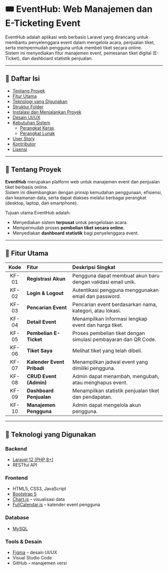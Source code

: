 # 🎟️ EventHub: Web Manajemen dan E-Ticketing Event

EventHub adalah aplikasi web berbasis Laravel yang dirancang untuk membantu penyelenggara event dalam mengelola acara, penjualan tiket, serta mempermudah pengguna untuk membeli tiket secara online.  
Sistem ini menyediakan fitur manajemen event, pemesanan tiket digital (E-Ticket), dan dashboard statistik penjualan.

---

## 🧩 Daftar Isi
- [Tentang Proyek](#tentang-proyek)
- [Fitur Utama](#fitur-utama)
- [Teknologi yang Digunakan](#teknologi-yang-digunakan)
- [Struktur Folder](#struktur-folder)
- [Instalasi dan Menjalankan Proyek](#instalasi-dan-menjalankan-proyek)
- [Desain UI/UX](#desain-uiux)
- [Kebutuhan Sistem](#kebutuhan-sistem)
  - [Perangkat Keras](#perangkat-keras)
  - [Perangkat Lunak](#perangkat-lunak)
- [User Story](#user-story)
- [Kontributor](#kontributor)
- [Lisensi](#lisensi)

---

## 📖 Tentang Proyek

**EventHub** merupakan platform web untuk manajemen event dan penjualan tiket berbasis online.  
Sistem ini dikembangkan dengan prinsip kemudahan penggunaan, efisiensi, dan keamanan data, serta dapat diakses melalui berbagai perangkat (desktop, laptop, dan smartphone).

Tujuan utama EventHub adalah:
- Menyediakan sistem **terpusat** untuk pengelolaan acara.
- Mempermudah proses **pembelian tiket secara online**.
- Menyediakan **dashboard statistik** bagi penyelenggara event.

---

## 🚀 Fitur Utama

| Kode | Fitur | Deskripsi Singkat |
|:--:|:--|:--|
| KF-01 | **Registrasi Akun** | Pengguna dapat membuat akun baru dengan validasi email unik. |
| KF-02 | **Login & Logout** | Autentikasi pengguna menggunakan email dan password. |
| KF-03 | **Pencarian Event** | Pencarian event berdasarkan nama, kategori, atau lokasi. |
| KF-04 | **Detail Event** | Menampilkan informasi lengkap event dan harga tiket. |
| KF-05 | **Pembelian E-Ticket** | Proses pembelian tiket dengan simulasi pembayaran dan QR Code. |
| KF-06 | **Tiket Saya** | Melihat tiket yang telah dibeli. |
| KF-07 | **Kalender Event Pribadi** | Menampilkan jadwal event yang dimiliki pengguna. |
| KF-08 | **CRUD Event (Admin)** | Admin dapat menambah, mengubah, atau menghapus event. |
| KF-09 | **Dashboard Penjualan** | Menampilkan statistik penjualan tiket dan pendapatan. |
| KF-10 | **Manajemen Pengguna** | Admin dapat mengelola akun pengguna. |

---

## 🧰 Teknologi yang Digunakan

### **Backend**
- [Laravel 12 (PHP 8+)](https://laravel.com/)
- RESTful API

### **Frontend**
- HTML5, CSS3, JavaScript
- [Bootstrap 5](https://getbootstrap.com)
- [Chart.js](https://www.chartjs.org) – visualisasi data
- [FullCalendar.js](https://fullcalendar.io) – kalender event pengguna

### **Database**
- [MySQL](https://www.mysql.com)

### **Tools & Desain**
- [Figma](https://figma.com) – desain UI/UX
- Visual Studio Code
- GitHub – manajemen versi


